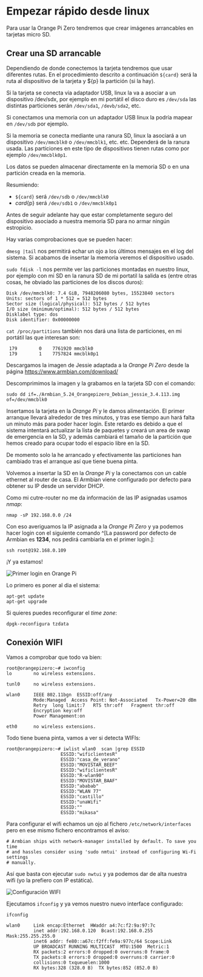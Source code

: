 # Empezar rápido desde linux

Para usar la Orange Pi Zero tendremos que crear imágenes arrancables
en tarjetas micro SD.

## Crear una SD arrancable

Dependiendo de donde conectemos la tarjeta tendremos que usar
diferentes rutas.  En el procedimiento descrito a continuación
`${card}` será la ruta al dispositivo de la tarjeta y ${p} la
partición (si la hay).

Si la tarjeta se conecta via adaptador USB, linux la va a asociar a un
dispositivo /dev/sdx, por ejemplo en mi portátil el disco duro es
`/dev/sda` las distintas particiones serán `/dev/sda1`, `/devb/sda2`,
etc.

Si conectamos una memoria con un adaptador USB linux la podría mapear
en `/dev/sdb` por ejemplo.

Si la memoria se conecta mediante una ranura SD, linux la asociará a
un dispositivo `/dev/mmcblk0` o `/dev/mmcblk1`, etc. etc. Dependerá de
la ranura usada. Las particiones en este tipo de dispositivos tienen
rutas como por ejemplo `/dev/mmcblk0p1`.

Los datos se pueden almacenar directamente en la memoria SD o en una
partición creada en la memoria.

Resumiendo:

* `${card}` será `/dev/sdb` o `/dev/mmcblk0`
* ${card}${p} será `/dev/sdb1` o `/dev/mmcblk0p1`

Antes de seguir adelante hay que estar completamente seguro del
dispositivo asociado a nuestra memoria SD para no armar ningún
estropicio.

Hay varias comprobaciones que se pueden hacer:

`dmesg |tail` nos permitirá echar un ojo a los últimos mensajes en el
log del sistema. Si acabamos de insertar la memoria veremos el
dispositivo usado.

`sudo fdisk -l` nos permite ver las particiones montadas en nuestro
linux, por ejemplo con mi SD en la ranura SD de mi portatil la salida
es (entre otras cosas, he obviado las particiones de los discos
duros):

~~~~{bash}
Disk /dev/mmcblk0: 7.4 GiB, 7948206080 bytes, 15523840 sectors
Units: sectors of 1 * 512 = 512 bytes
Sector size (logical/physical): 512 bytes / 512 bytes
I/O size (minimum/optimal): 512 bytes / 512 bytes
Disklabel type: dos
Disk identifier: 0x00000000
~~~~

`cat /proc/partitions` también nos dará una lista de particiones, en
mi portátil las que interesan son:

~~~~
 179        0    7761920 mmcblk0
 179        1    7757824 mmcblk0p1
~~~~

Descargamos la imagen de Jessie adaptada a la _Orange Pi Zero_ desde
la página <https://www.armbian.com/download/>

Descomprimimos la imagen y la grabamos en la tarjeta SD con el comando:

~~~~
sudo dd if=./Armbian_5.24_Orangepizero_Debian_jessie_3.4.113.img of=/dev/mmcblk0
~~~~

Insertamos la tarjeta en la _Orange Pi_ y le damos alimentación. El
primer arranque llevará alrededor de tres minutos, y tras ese tiempo
aun hará falta un minuto más para poder hacer login. Este retardo es
debido a que el sistema intentará actualizar la lista de paquetes y
creará un area de swap de emergencia en la SD, y además cambiará el
tamaño de la partición que hemos creado para ocupar todo el espacio
libre en la SD.

De momento solo la he arrancado y efectivamente las particiones han
cambiado tras el arranque así que tiene buena pinta.

Volvemos a insertar la SD en la _Orange Pi_ y la conectamos con un
cable ethernet al router de casa. El Armbian viene configurado por
defecto para obtener su IP desde un servidor DHCP.

Como mi cutre-router no me da información de las IP asignadas usamos
_nmap_:

~~~~
nmap -sP 192.168.0.0 /24
~~~~

Con eso averiguamos la IP asignada a la _Orange Pi Zero_ y ya podemos
hacer login con el siguiente comando ^[La password por defecto de
Armbian es __1234__, nos pedirá cambiarla en el primer login.]:

~~~~
ssh root@192.168.0.109
~~~~

¡Y ya estamos!

![Primer login en _Orange Pi_](src/img/OrangePiZero_FirstLogin.png)


Lo primero es poner al dia el sistema:

~~~~
apt-get update
apt-get upgrade
~~~~

Si quieres puedes reconfigurar el _time zone_:

~~~~
dpgk-reconfigura tzdata
~~~~

## Conexión WIFI

Vamos a comprobar que todo va bien:

~~~~
root@orangepizero:~# iwconfig
lo        no wireless extensions.

tunl0     no wireless extensions.

wlan0     IEEE 802.11bgn  ESSID:off/any
          Mode:Managed  Access Point: Not-Associated   Tx-Power=20 dBm
          Retry  long limit:7   RTS thr:off   Fragment thr:off
          Encryption key:off
          Power Management:on

eth0      no wireless extensions.
~~~~

Todo tiene buena pinta, vamos a ver si detecta WIFIs:

~~~~
root@orangepizero:~# iwlist wlan0  scan |grep ESSID
                    ESSID:"wificlientesR"
                    ESSID:"casa_de_verano"
                    ESSID:"MOVISTAR_BEEF"
                    ESSID:"wificlientesR"
                    ESSID:"R-wlan90"
                    ESSID:"MOVISTAR_BAAF"
                    ESSID:"ababab"
                    ESSID:"WLAN 77"
                    ESSID:"castillo"
                    ESSID:"unaWifi"
                    ESSID:""
                    ESSID:"mikasa"
~~~~

Para configurar el wifi echamos un ojo al fichero
`/etc/network/interfaces` pero en ese mismo fichero encontramos el
aviso:

~~~~
# Armbian ships with network-manager installed by default. To save you time
# and hassles consider using 'sudo nmtui' instead of configuring Wi-Fi settings
# manually.
~~~~

Así que basta con ejecutar `sudo nwtui` y ya podemos dar de alta
nuestra wifi (yo la prefiero con IP estática).

![Configuración WIFI](src/img/OrangePiZero_tmtui.png)

Ejecutamos `ifconfig` y ya vemos nuestro nuevo interface configurado:

~~~~
ifconfig

wlan0     Link encap:Ethernet  HWaddr a4:7c:f2:9a:97:7c
          inet addr:192.168.0.120  Bcast:192.168.0.255  Mask:255.255.255.0
          inet6 addr: fe80::a67c:f2ff:fe9a:977c/64 Scope:Link
          UP BROADCAST RUNNING MULTICAST  MTU:1500  Metric:1
          RX packets:2 errors:0 dropped:0 overruns:0 frame:0
          TX packets:8 errors:0 dropped:0 overruns:0 carrier:0
          collisions:0 txqueuelen:1000
          RX bytes:328 (328.0 B)  TX bytes:852 (852.0 B)
~~~~



